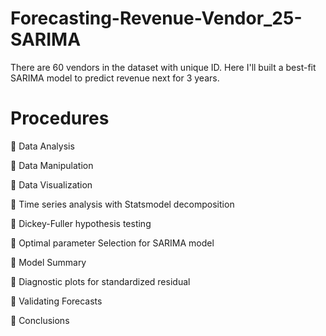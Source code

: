 # Forecasting-Revenue-Vendor_25-SARIMA

There are 60 vendors in the dataset with unique ID. 
Here I'll built a best-fit SARIMA model to predict revenue next for 3 years.

# Procedures
 Data Analysis 

 Data Manipulation 

 Data Visualization 

 Time series analysis with Statsmodel decomposition 

 Dickey-Fuller hypothesis testing 

 Optimal parameter Selection for SARIMA model 

 Model Summary 

 Diagnostic plots for standardized residual 

 Validating Forecasts 

 Conclusions 

